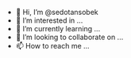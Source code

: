 - 👋 Hi, I’m @sedotansobek
- 👀 I’m interested in ...
- 🌱 I’m currently learning ...
- 💞️ I’m looking to collaborate on ...
- 📫 How to reach me ...

<!---
sedotansobek/sedotansobek is a ✨ special ✨ repository because its `README.md` (this file) appears on your GitHub profile.
You can click the Preview link to take a look at your changes.
--->
